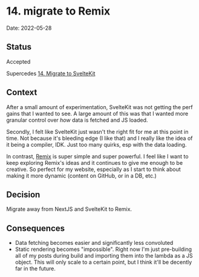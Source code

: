 # 14. migrate to Remix

Date: 2022-05-28

## Status

Accepted

Supercedes [14. Migrate to SvelteKit](0014-migrate-to-sveltekit)

## Context

After a small amount of experimentation, SvelteKit was not getting the perf gains that I wanted to see. A large amount of this was that I wanted more granular control over _how_ data is fetched and JS loaded.

Secondly, I felt like SvelteKit just wasn't the right fit for me at this point in time. Not because it's bleeding edge (I like that) and I really like the idea of it being a compiler, IDK. Just too many quirks, esp with the data loading.

In contrast, [Remix](https://remix.run/) is super simple and super powerful. I feel like I want to keep exploring Remix's ideas and it continues to give me enough to be creative. So perfect for my website, especially as I start to think about making it more dynamic (content on GitHub, or in a DB, etc.)

## Decision

Migrate away from NextJS and SvelteKit to Remix.

## Consequences

- Data fetching becomes easier and significantly less convoluted
- Static rendering becomes "impossible". Right now I'm just pre-building all of my posts during build and importing them into the lambda as a JS object. This will only scale to a certain point, but I think it'll be decently far in the future.
